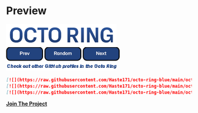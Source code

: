 # Preview

[![](https://raw.githubusercontent.com/Haste171/octo-ring-blue/main/octo-ring-main.png)](https://octo-ring.com/)  
[![](https://raw.githubusercontent.com/Haste171/octo-ring-blue/main/octo-previous.png)](https://octo-ring.com/p/Haste171/prev) [![](https://raw.githubusercontent.com/Haste171/octo-ring-blue/main/octo-random.png)](https://octo-ring.com/p/Haste171/random) [![](https://raw.githubusercontent.com/Haste171/octo-ring-blue/main/octo-next.png)](https://octo-ring.com/p/Haste171/next)  
[![](https://raw.githubusercontent.com/Haste171/octo-ring-blue/main/octo-bottom.png)](https://octo-ring.com/)

```md
[![](https://raw.githubusercontent.com/Haste171/octo-ring-blue/main/octo-ring-main.png)](https://octo-ring.com/)  
[![](https://raw.githubusercontent.com/Haste171/octo-ring-blue/main/octo-previous.png)](https://octo-ring.com/p/Haste171/prev) [![](https://raw.githubusercontent.com/Haste171/octo-ring-blue/main/octo-random.png)](https://octo-ring.com/p/Haste171/random) [![](https://raw.githubusercontent.com/Haste171/octo-ring-blue/main/octo-next.png)](https://octo-ring.com/p/Haste171/next)  
[![](https://raw.githubusercontent.com/Haste171/octo-ring-blue/main/octo-bottom.png)](https://octo-ring.com/)
```

**[Join The Project](https://octo-ring.com/)**
